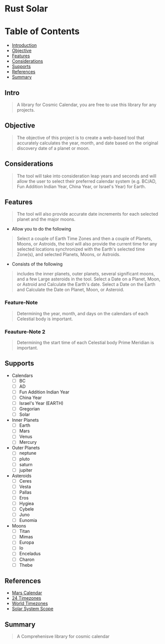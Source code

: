 # Rust Solar

# Table of Contents
  * [Introduction](#intro)
  * [Objective](#objective)
  * [Features](#features)
  * [Considerations](#considerations)
  * [Supports](#supports)
  * [References](#references)
  * [Summary](#summary)

## Intro
> A library for Cosmic Calendar,
  you are free to use this library for any projects.

## Objective
> The objective of this project is to create a web-based tool that
accurately calculates the year, month, and date based on the
original discovery date of a planet or moon. 

## Considerations
> The tool will take into
consideration leap years and seconds and will allow the user to
select their preferred calendar system (e.g. BC/AD, Fun Addition
Indian Year, China Year, or Israel's Year) for Earth.

## Features
> The tool will also provide accurate
date increments for each selected
planet and the major moons.

* Allow you to do the following
> Select a couple of Earth
Time Zones and then a couple of
Planets, Moons, or Astroids, the tool
will also provide the current time for
any selected locations
synchronized with the Earth's
selected time Zone(s), and selected
Planets, Moons, or Astroids.

* Consists of the following
> includes the inner planets, outer planets, several significant moons, and a few Large asteroids in the tool.
Select a Date on a Planet, Moon, or Astroid and Calculate the Earth's date. 
Select a Date on the Earth and Calculate the Date on Planet, Moon, or Asteroid.

### Feature-Note
> Determining the year, month, and days on the calendars of each Celestial body is important.

### Feauture-Note 2
> Determining the start time of each Celestial body Prime Meridian is important.

## Supports
- Calendars
  - [ ] BC
  - [ ] AD
  - [ ] Fun Addition Indian Year
  - [ ] China Year
  - [ ] Israel's Year (EARTH)
  - [ ] Gregorian
  - [ ] Solar

- Inner Planets
  - [ ] Earth
  - [ ] Mars
  - [ ] Venus
  - [ ] Mercury

- Outer Planets
  - [ ] neptune
  - [ ] pluto
  - [ ] saturn
  - [ ] jupiter

- Asteroids
  - [ ] Ceres
  - [ ] Vesta
  - [ ] Pallas
  - [ ] Eros
  - [ ] Hygiea
  - [ ] Cybele
  - [ ] Juno
  - [ ] Eunomia  

- Moons
  - [ ] Titan
  - [ ] Mimas
  - [ ] Europa
  - [ ] Io
  - [ ] Enceladus
  - [ ] Charon
  - [ ] Thebe

## References
* [Mars Calendar](https://marscalendar.com/introduction)
* [24 Timezones](https://24timezones.com/#/map)
* [World Timezones](https://www.worldtimezone.com/)
* [Solar System Scope](https://www.solarsystemscope.com/)

## Summary
>  A Comprehenisve library for cosmic calendar
